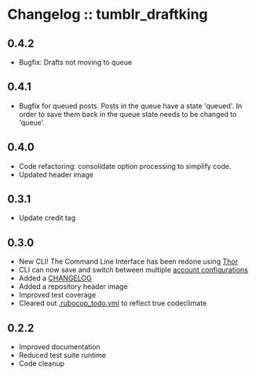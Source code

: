 # Changelog :: tumblr_draftking
## 0.4.2
+ Bugfix: Drafts not moving to queue

## 0.4.1
+ Bugfix for queued posts.  Posts in the queue have a state 'queued'. In order to save them back in the queue state needs to be changed to 'queue'.

## 0.4.0
+ Code refactoring: consolidate option processing to simplify code.
+ Updated header image


## 0.3.1
+ Update credit tag

## 0.3.0
+ New CLI! The Command Line Interface has been redone using [Thor](https://github.com/erikhuda/thor)
+ CLI can now save and switch between multiple [account configurations](./README.md#configured-accounts)
+ Added a [CHANGELOG](./CHANGELOG.md)
+ Added a repository header image
+ Improved test coverage
+ Cleared out [.rubocop_todo.yml](./.rubocop_todo.yml) to reflect true codeclimate

## 0.2.2
+ Improved documentation
+ Reduced test suite runtime
+ Code cleanup
